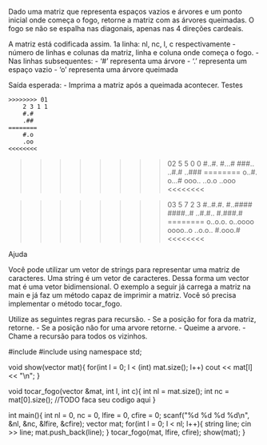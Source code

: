 Dado uma matriz que representa espaços vazios e árvores e um ponto inicial onde começa o fogo, retorne a matriz com as árvores queimadas. O fogo se não se espalha nas diagonais, apenas nas 4 direções cardeais.

A matriz está codificada assim. 1a linha: nl, nc, l, c respectivamente - número de linhas e colunas da matriz, linha e coluna onde começa o fogo. - Nas linhas subsequentes: - ‘#’ representa uma árvore - ‘.’ representa um espaço vazio - ‘o’ representa uma árvore queimada

Saída esperada: - Imprima a matriz após a queimada acontecer.
Testes

    >>>>>>>> 01
        2 3 1 1
        #.#
        .##
    ========
        #.o
        .oo
    <<<<<<<<

>>>>>>>> 02
5 5 0 0
#..#.
#...#
###..
..#.#
..###
========
o..#.
o...#
ooo..
..o.o
..ooo
<<<<<<<<

>>>>>>>> 03
5 7 2 3
#..#.#.
#..####
####..#
..#.#..
#.###.#
========
o..o.o.
o..oooo
oooo..o
..o.o..
#.ooo.#
<<<<<<<<

Ajuda

Você pode utilizar um vetor de strings para representar uma matriz de caracteres. Uma string é um vetor de caracteres. Dessa forma um vector<string> mat é uma vetor bidimensional. O exemplo a seguir já carrega a matriz na main e já faz um método capaz de imprimir a matriz. Você só precisa implementar o método tocar_fogo.

Utilize as seguintes regras para recursão. - Se a posição for fora da matriz, retorne. - Se a posição não for uma arvore retorne. - Queime a arvore. - Chame a recursão para todos os vizinhos.

#include <iostream>
#include <vector>
using namespace std;


void show(vector<string> mat){
    for(int l = 0; l < (int) mat.size(); l++)
        cout << mat[l] << "\n";
}

void tocar_fogo(vector<string> &mat, int l, int c){
    int nl = mat.size();
    int nc = mat[0].size();
    //TODO faca seu codigo aqui
}

int main(){
    int nl = 0, nc = 0, lfire = 0, cfire = 0;
    scanf("%d %d %d %d\n", &nl, &nc, &lfire, &cfire);
    vector<string> mat;
    for(int l = 0; l < nl; l++){
        string line;
        cin >> line;
        mat.push_back(line);
    }
    tocar_fogo(mat, lfire, cfire);
    show(mat);
}
